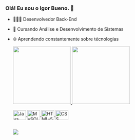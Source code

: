 ### Olá! Eu sou o Igor Bueno. 👋

- 🧑🏾‍💻 Desenvolvedor Back-End
- 📗 Cursando Análise e Desenvolvimento de Sistemas 
- 🌐 Aprendendo constantemente sobre técnologias

  <div>
    <a href="https://beacons.ai/igorbuenov">
      <img height="180em" src="https://github-readme-stats.vercel.app/api?username=igorbuenov&show_icons=true&theme=dracula&include_all_commits=true&count_private=true"/>
      <img height="180em" src="https://github-readme-stats.vercel.app/api/top-langs/?username=igorbuenov&layout=compact&langs_count=16&theme=dracula"/>
  </div>
      
  <div style="display: inline_block"><br>
      <img align="center" alt="Java" height="30" width="40" src="https://cdn.jsdelivr.net/gh/devicons/devicon/icons/java/java-original.svg" />
      <img align="center" alt="MySQL" height="30" width="40" src="https://cdn.jsdelivr.net/gh/devicons/devicon/icons/mysql/mysql-original.svg" />
      <img align="center" alt="HTML-5" height="30" width="40" src="https://cdn.jsdelivr.net/gh/devicons/devicon/icons/html5/html5-original.svg" />
      <img align="center" alt="CSS" height="30" width="40" src="https://cdn.jsdelivr.net/gh/devicons/devicon/icons/css3/css3-original.svg" />
  </div>

  ##
  
  <div>
    <a href="https://www.linkedin.com/in/igorbuenov/" target="_blank"><img src="https://img.shields.io/badge/LinkedIn-0077B5?style=for-the-badge&logo=linkedin&logoColor=white" target="_blank"></a>
  </div>
